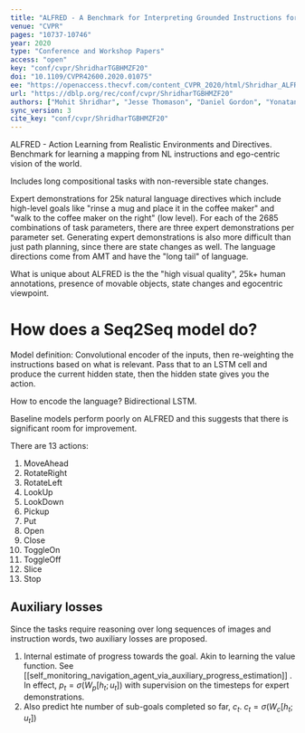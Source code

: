 ```yaml
---
title: "ALFRED - A Benchmark for Interpreting Grounded Instructions for Everyday Tasks."
venue: "CVPR"
pages: "10737-10746"
year: 2020
type: "Conference and Workshop Papers"
access: "open"
key: "conf/cvpr/ShridharTGBHMZF20"
doi: "10.1109/CVPR42600.2020.01075"
ee: "https://openaccess.thecvf.com/content_CVPR_2020/html/Shridhar_ALFRED_A_Benchmark_for_Interpreting_Grounded_Instructions_for_Everyday_Tasks_CVPR_2020_paper.html"
url: "https://dblp.org/rec/conf/cvpr/ShridharTGBHMZF20"
authors: ["Mohit Shridhar", "Jesse Thomason", "Daniel Gordon", "Yonatan Bisk", "Winson Han", "Roozbeh Mottaghi", "Luke Zettlemoyer", "Dieter Fox"]
sync_version: 3
cite_key: "conf/cvpr/ShridharTGBHMZF20"
---
```

ALFRED - Action Learning from Realistic Environments and Directives. Benchmark for learning a mapping from NL instructions and ego-centric vision of the world.

Includes long compositional tasks with non-reversible state changes.

Expert demonstrations for 25k natural language directives which include high-level goals like "rinse a mug and place it in the coffee maker" and "walk to the coffee maker on the right" (low level). For each of the 2685 combinations of task parameters, there are three expert demonstrations per parameter set. Generating expert demonstrations is also more difficult than just path planning, since there are state changes as well. The language directions come from AMT and have the "long tail" of language.

What is unique about ALFRED is the the "high visual quality", 25k+ human annotations, presence of movable objects, state changes and egocentric viewpoint.

# How does a Seq2Seq model do?

Model definition: Convolutional encoder of the inputs, then re-weighting the instructions based on what is relevant. Pass that to an LSTM cell and produce the current hidden state, then the hidden state gives you the action.

How to encode the language? Bidirectional LSTM.

Baseline models perform poorly on ALFRED and this suggests that there is significant room for improvement.

There are 13 actions:

 1. MoveAhead
 2. RotateRight
 3. RotateLeft
 4. LookUp
 5. LookDown
 6. Pickup
 7. Put
 8. Open
 9. Close
 10. ToggleOn
 11. ToggleOff
 12. Slice
 13. Stop

## Auxiliary losses

Since the tasks require reasoning over long sequences of images and instruction words, two auxiliary losses are proposed.

1. Internal estimate of progress towards the goal. Akin to learning the value function. See [[self_monitoring_navigation_agent_via_auxiliary_progress_estimation]] . In effect, $p_t = \sigma(W_p [h_t; u_t])$ with supervision on the timesteps for expert demonstrations.
3. Also predict hte number of sub-goals completed so far, $c_t$. $c_t = \sigma(W_c [h_t; u_t])$